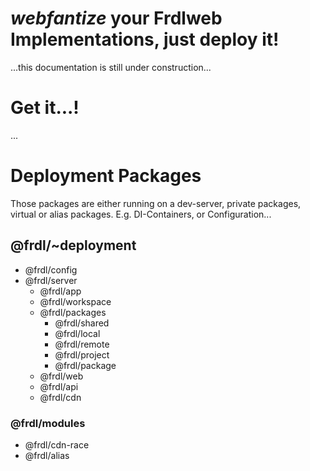 # ***webfantize*** your Frdlweb Implementations, just deploy it!
...this documentation is still under construction...

# Get it...!
...

# Deployment Packages
Those packages are either running on a dev-server, private packages, virtual or alias packages. 
E.g. DI-Containers, or Configuration...

## @frdl/~deployment
- @frdl/config
- @frdl/server
  - @frdl/app
  - @frdl/workspace
  - @frdl/packages
    - @frdl/shared
    - @frdl/local
    - @frdl/remote
    - @frdl/project
    - @frdl/package
  - @frdl/web
  - @frdl/api
  - @frdl/cdn

### @frdl/modules
- @frdl/cdn-race
- @frdl/alias
